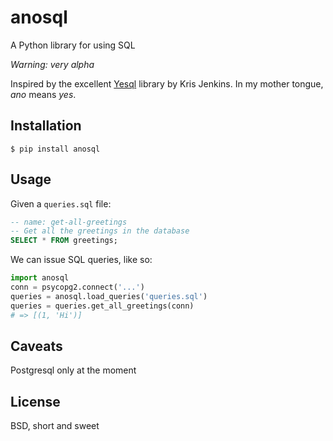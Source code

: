anosql
======

A Python library for using SQL

*Warning: very alpha*

Inspired by the excellent [Yesql][1] library by Kris Jenkins.  In my mother
tongue, *ano* means *yes*.

Installation
------------

```
$ pip install anosql
```

Usage
-----

Given a `queries.sql` file:

```sql
-- name: get-all-greetings
-- Get all the greetings in the database
SELECT * FROM greetings;
```

We can issue SQL queries, like so:

```python
import anosql
conn = psycopg2.connect('...')
queries = anosql.load_queries('queries.sql')
queries = queries.get_all_greetings(conn)
# => [(1, 'Hi')]
```

Caveats
-------

Postgresql only at the moment

License
-------

BSD, short and sweet

[1]: https://github.com/krisajenkins/yesql/
